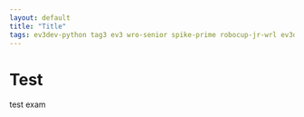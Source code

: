 ```yaml
---
layout: default
title: "Title"
tags: ev3dev-python tag3 ev3 wro-senior spike-prime robocup-jr-wrl ev3dev-python
---
```


# Test
test
exam